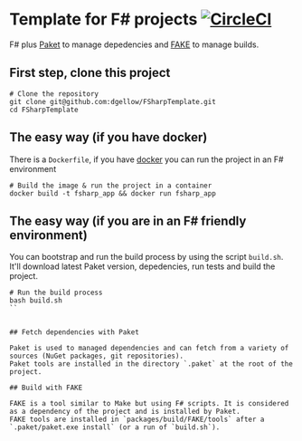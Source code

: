 # Template for F# projects [![CircleCI](https://circleci.com/gh/dgellow/FSharpTemplate.svg?style=svg)](https://circleci.com/gh/dgellow/FSharpTemplate)

F# plus [Paket](http://fsprojects.github.io/Paket/) to manage depedencies and [FAKE](https://fsharp.github.io/FAKE/) to manage builds.

## First step, clone this project

```
# Clone the repository
git clone git@github.com:dgellow/FSharpTemplate.git
cd FSharpTemplate
```

## The easy way (if you have docker)

There is a `Dockerfile`, if you have [docker](http://docker.com/) you can run the project in an F# environment

```
# Build the image & run the project in a container
docker build -t fsharp_app && docker run fsharp_app
```

## The easy way (if you are in an F# friendly environment)

You can bootstrap and run the build process by using the script `build.sh`.
It'll download latest Paket version, depedencies, run tests and build the project.


```
# Run the build process
bash build.sh
``


## Fetch dependencies with Paket

Paket is used to managed dependencies and can fetch from a variety of sources (NuGet packages, git repositories).
Paket tools are installed in the directory `.paket` at the root of the project.

## Build with FAKE

FAKE is a tool similar to Make but using F# scripts. It is considered as a dependency of the project and is installed by Paket.
FAKE tools are installed in `packages/build/FAKE/tools` after a `.paket/paket.exe install` (or a run of `build.sh`).
